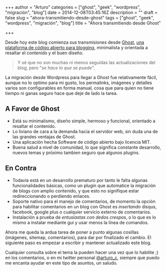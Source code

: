 +++
author = "Arturo"
categories = ["ghost", "geek", "wordpress", "migración", "blog"]
date = 2014-12-08T03:45:16Z
description = ""
draft = false
slug = "ahora-transmitiendo-desde-ghost"
tags = ["ghost", "geek", "wordpress", "migración", "blog"]
title = "Ahora transmitiendo desde Ghost"

+++

Desde hoy este blog comienza sus transmisiones desde [Ghost](http://ghost.org), [una plataforma de código abierto para blogging](https://ghost.org/about/), minimalista y orientada a resaltar el contenido y el buen diseño.

>Y sé que no son muchas ni menos seguidas las actualizaciones del blog, pero "*se hace lo que se puede*".

La migración desde Wordpress para llegar a Ghost fue relativamente fácil, aunque no lo optimo para mi gusto, los permalinks, imágenes y detalles varios son configurables en forma manual, cosa que para quien no tiene tiempo ni ganas seguro hace que deje de lado la tarea.

## A Favor de Ghost
* Está su minimalismo, diseño simple, hermoso y funcional, orientado a resaltar el contenido.
* Lo liviano de cara a la demanda hacia el servidor web, sin duda una de las grandes ventajas de Ghost.
* Una aplicación hecha Software de código abierto bajo licencia MIT.
* Buena salud a nivel de comunidad, lo que significa constante desarrollo, nuevos temas y próximo tambien seguro que algunos plugins.

## En Contra
* Todavía está en un desarrollo prematuro por tanto le falta algunas funcionalidades básicas, como un plugin que automatice la migración de blogs con amplio contenido, y que esto no signifique estar redireccionando o perdiendo enlaces.
* Soporte nativo para el manejo de comentarios, de momento la opción para habilitar comentarios en un blog con Ghost es *insertando* disqus, facebook, google plus o cualquier servicio externo de comentarios.
* Instalación a prueba de *entusiastas con dedos crespos*, o lo que es lo mismo a instalar mediante gui y usar menos la línea de comandos.

Ahora me queda la ardua tarea de poner a punto algunas cosillas (imágenes, sitemap, comentarios), para dar por finalizado el cambio. El siguiente paso es empezar a escribir y mantener actualizado este blog.

Cualquier consulta sobre el tema la pueden hacer una vez que lo habilite ;) en los comentarios, o en mi twitter personal [@arturo_c](http://twitter.com/arturo_c), siempre que puedo me encanta ayudar en este tipo de asuntos, un saludo.
